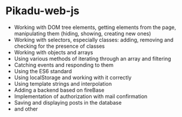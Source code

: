 # Pikadu-web-js

- Working with DOM tree elements, getting elements from the page, manipulating them (hiding, showing, creating new ones)
- Working with selectors, especially classes: adding, removing and checking for the presence of classes
- Working with objects and arrays
- Using various methods of iterating through an array and filtering
- Catching events and responding to them
- Using the ES6 standard
- Using localStorage and working with it correctly
- Using template strings and interpolation
- Adding a backend based on fireBase
- Implementation of authorization with mail confirmation
- Saving and displaying posts in the database
- and other